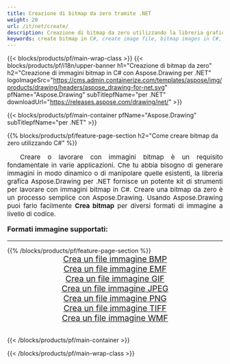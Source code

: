 ```yaml
---
title: Creazione di bitmap da zero tramite .NET
weight: 20
url: /it/net/create/
description: Creazione di bitmap da zero utilizzando la libreria grafica Aspose.Drawing per .NET (C#)
keywords: create bitmap in C#, create image file, bitmap images in C#, bitmap from scratch, graphic library per .NET, generate images
---
```


{{< blocks/products/pf/main-wrap-class >}}
{{< blocks/products/pf/i18n/upper-banner h1="Creazione di bitmap da zero" h2="Creazione di immagini bitmap in C# con Aspose.Drawing per .NET" logoImageSrc="https://cms.admin.containerize.com/templates/aspose/img/products/drawing/headers/aspose_drawing-for-net.svg" pfName="Aspose.Drawing" subTitlepfName="per .NET" downloadUrl="https://releases.aspose.com/drawing/net/" >}}

{{< blocks/products/pf/main-container pfName="Aspose.Drawing" subTitlepfName="per .NET" >}}

{{% blocks/products/pf/feature-page-section  h2="Come creare bitmap da zero utilizzando C#" %}}
<p align="justify" style="text-indent:2em;font-size:15px;">
Creare o lavorare con immagini bitmap è un requisito fondamentale in varie applicazioni. Che tu abbia bisogno di generare immagini in modo dinamico o di manipolare quelle esistenti, la libreria grafica Aspose.Drawing per .NET fornisce un potente kit di strumenti per lavorare con immagini bitmap in C#. Creare una bitmap da zero è un processo semplice con Aspose.Drawing. Usando Aspose.Drawing puoi farlo facilmente <b>Crea bitmap</b> per diversi formati di immagine a livello di codice.
</p>

<h3 style="margin-top:16px;">
Formati immagine supportati:
</h3>

<hr/>
{{% /blocks/products/pf/feature-page-section %}}
<div class="container-fluid productfamilypage bg-gray">
    <div class="convertypes bg-gray agp-content section">
        <div class="container">
		    <div class="row other-converters" style="gap: 10px;font-size: 19px;text-align:center;">
		        <div class='col-md-3 other-converter remove-lp remove-rp'><a href="bmp/" style="padding:15px;">Crea un file immagine BMP</a></div>
                <div class='col-md-3 other-converter remove-lp remove-rp'><a href="emf/" style="padding:15px;">Crea un file immagine EMF</a></div>
                <div class='col-md-3 other-converter remove-lp remove-rp'><a href="gif/" style="padding:15px;">Crea un file immagine GIF</a></div>
                <div class='col-md-3 other-converter remove-lp remove-rp'><a href="jpeg/" style="padding:15px;">Crea un file immagine JPEG</a></div>
                <div class='col-md-3 other-converter remove-lp remove-rp'><a href="png/" style="padding:15px;">Crea un file immagine PNG</a></div>
                <div class='col-md-3 other-converter remove-lp remove-rp'><a href="tiff/" style="padding:15px;">Crea un file immagine TIFF</a></div>
                <div class='col-md-3 other-converter remove-lp remove-rp'><a href="wmf/" style="padding:15px;">Crea un file immagine WMF</a></div>
            </div>
        </div>
    </div>
</div>
<br/>

{{< /blocks/products/pf/main-container >}}

{{< /blocks/products/pf/main-wrap-class >}}
